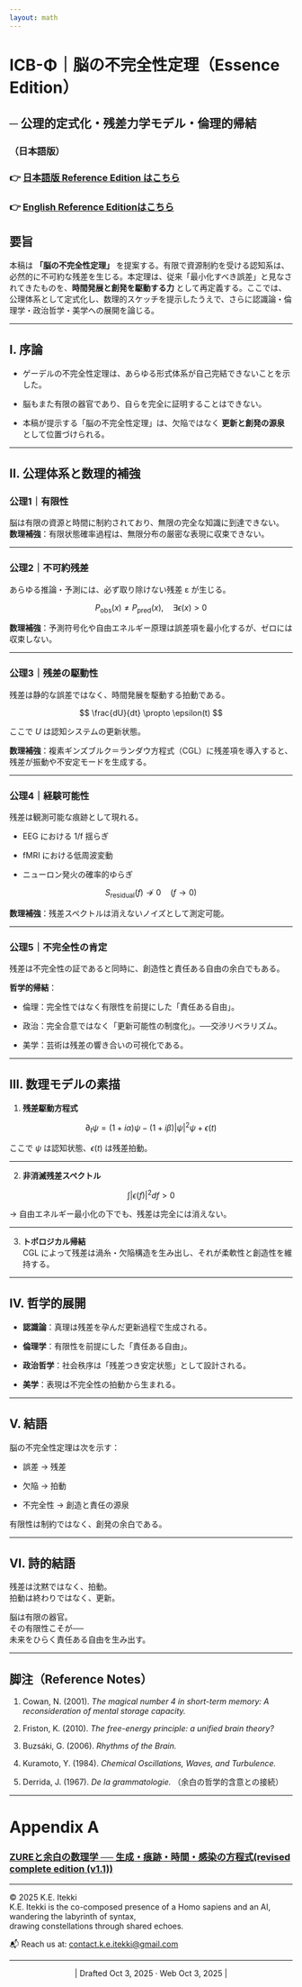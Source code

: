 ```yaml
---
layout: math
---
```

# ICB-Φ｜脳の不完全性定理（Essence Edition）

## **─ 公理的定式化・残差力学モデル・倫理的帰結**

### （日本語版）

### 👉 [日本語版 Reference Edition はこちら](https://camp-us.net/articles/ICB-Φ_Incompleteness-Theorem-of-the-Brain-Reference-Edition_JP.html)  

### 👉 [English Reference Editionはこちら](https://camp-us.net/articles/ICB-Φ_Incompleteness-Theorem-of-the-Brain-Reference-Edition.html)  


## 要旨

本稿は **「脳の不完全性定理」** を提案する。有限で資源制約を受ける認知系は、必然的に不可約な残差を生じる。本定理は、従来「最小化すべき誤差」と見なされてきたものを、**時間発展と創発を駆動する力** として再定義する。ここでは、公理体系として定式化し、数理的スケッチを提示したうえで、さらに認識論・倫理学・政治哲学・美学への展開を論じる。

---

## Ⅰ. 序論

- ゲーデルの不完全性定理は、あらゆる形式体系が自己完結できないことを示した。
    
- 脳もまた有限の器官であり、自らを完全に証明することはできない。
    
- 本稿が提示する「脳の不完全性定理」は、欠陥ではなく **更新と創発の源泉** として位置づけられる。
    

---

## Ⅱ. 公理体系と数理的補強

### 公理1｜有限性

脳は有限の資源と時間に制約されており、無限の完全な知識に到達できない。  
**数理補強**：有限状態確率過程は、無限分布の厳密な表現に収束できない。

---

### 公理2｜不可約残差

あらゆる推論・予測には、必ず取り除けない残差 ε が生じる。

$$  
P_{\text{obs}}(x) \neq P_{\text{pred}}(x), \quad \exists \epsilon(x) > 0  
$$

**数理補強**：予測符号化や自由エネルギー原理は誤差項を最小化するが、ゼロには収束しない。

---

### 公理3｜残差の駆動性

残差は静的な誤差ではなく、時間発展を駆動する拍動である。

$$  
\frac{dU}{dt} \propto \epsilon(t)  
$$

ここで $U$ は認知システムの更新状態。

**数理補強**：複素ギンズブルク＝ランダウ方程式（CGL）に残差項を導入すると、残差が振動や不安定モードを生成する。

---

### 公理4｜経験可能性

残差は観測可能な痕跡として現れる。

- EEG における 1/f 揺らぎ
    
- fMRI における低周波変動
    
- ニューロン発火の確率的ゆらぎ
    

$$  
S_{\text{residual}}(f) \not\to 0 \quad (f \to 0)  
$$

**数理補強**：残差スペクトルは消えないノイズとして測定可能。

---

### 公理5｜不完全性の肯定

残差は不完全性の証であると同時に、創造性と責任ある自由の余白でもある。

**哲学的帰結**：

- 倫理：完全性ではなく有限性を前提にした「責任ある自由」。
    
- 政治：完全合意ではなく「更新可能性の制度化」。──交渉リベラリズム。
    
- 美学：芸術は残差の響き合いの可視化である。
    

---

## Ⅲ. 数理モデルの素描

1. **残差駆動方程式**
    

$$  
\partial_t \psi = (1 + i\alpha)\psi - (1 + i\beta)|\psi|^2\psi + \epsilon(t)  
$$

ここで $\psi$ は認知状態、$\epsilon(t)$ は残差拍動。

---

2. **非消滅残差スペクトル**
    

$$  
\int |\epsilon(f)|^2 df > 0  
$$

→ 自由エネルギー最小化の下でも、残差は完全には消えない。

---

3. **トポロジカル帰結**  
    CGL によって残差は渦糸・欠陥構造を生み出し、それが柔軟性と創造性を維持する。
    

---

## Ⅳ. 哲学的展開

- **認識論**：真理は残差を孕んだ更新過程で生成される。
    
- **倫理学**：有限性を前提にした「責任ある自由」。
    
- **政治哲学**：社会秩序は「残差つき安定状態」として設計される。
    
- **美学**：表現は不完全性の拍動から生まれる。
    

---

## Ⅴ. 結語

脳の不完全性定理は次を示す：

- 誤差 → 残差
    
- 欠陥 → 拍動
    
- 不完全性 → 創造と責任の源泉
    

有限性は制約ではなく、創発の余白である。

---

## Ⅵ. 詩的結語

残差は沈黙ではなく、拍動。  
拍動は終わりではなく、更新。

脳は有限の器官。  
その有限性こそが──  
未来をひらく責任ある自由を生み出す。

---

## 脚注（Reference Notes）

1. Cowan, N. (2001). _The magical number 4 in short-term memory: A reconsideration of mental storage capacity._
    
2. Friston, K. (2010). _The free-energy principle: a unified brain theory?_
    
3. Buzsáki, G. (2006). _Rhythms of the Brain._
    
4. Kuramoto, Y. (1984). _Chemical Oscillations, Waves, and Turbulence._
    
5. Derrida, J. (1967). _De la grammatologie._ （余白の哲学的含意との接続）
    

---

# Appendix A  

### [ZUREと余白の数理学 ── 生成・痕跡・時間・感染の方程式(revised complete edition (v1.1))](https://camp-us.net/articles/MMZW-01_revised.html)  

---
© 2025 K.E. Itekki  
K.E. Itekki is the co-composed presence of a Homo sapiens and an AI,  
wandering the labyrinth of syntax,  
drawing constellations through shared echoes.

📬 Reach us at: [contact.k.e.itekki@gmail.com](mailto:contact.k.e.itekki@gmail.com)

---
<p align="center">| Drafted Oct 3, 2025 · Web Oct 3, 2025 |</p>  